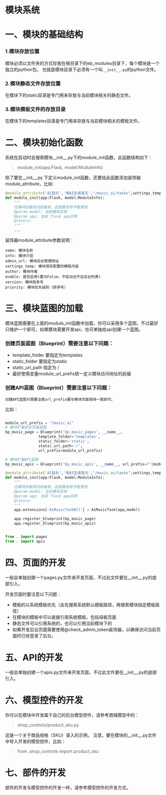 # 模块系统

# 一、模块的基础结构
### 1.模块存放位置
模块必须以文件夹的方式存放在根目录下的eb_modules目录下，每个模块是一个独立的python包，
也就是模块目录下必须有一个叫```__init__.py```的python文件。
### 2.模块静态文件存放位置
在模块下的static目录是专门用来存放与当前模块相关的静态文件。
### 3.模块模板文件的存放目录
在模块下的templates目录是专门用来存放与当前模块相关的模板文件。

# 二、模块初始化函数
系统在启动时会搜索模块__init__.py下的module_init函数，此函数结构如下：
> module_init(app:Flask, model:ModuleInfo)

除了要在__init__.py 下定义module_init函数，还要给此函数添加装饰器module_attribute，比如:
```python
@module_attribute('AI音乐','用AI生成音乐',"/music_ai/tasks",settings_temp,'ebsite')
def module_init(app:Flask, model:ModuleInfo):
    """
    在模块加载成功后触发，此函数名称不能更改
    @param model: 当前模块实例
    @param app: 当前 flask app实例
    @return:
    """
    ...
```

装饰器module_attribute参数说明：
```
name: 模块名称
info: 模块介绍
admin_url: 模块后台管理地址
settings_temp: 模块保存配置的模板内容
author: 模块作者
enable: 是否启用(置为False，不启动也不在后台列表)
version: 模块版本号
priority: 模块优先级别（排序号）
```

# 三、模块蓝图的加载
模块蓝图需要在上面的module_init函数中加载，你可以采用多个蓝图，不过最好只维护一个即可，如果模块需要开发api，也可单独给api创建一个蓝图。

### 创建页面蓝图（Blueprint）需要注意以下问题：
- template_folder 要指定为templates
- static_folder 要指定为static
- static_url_path 指定为 /
- 最好使用变量module_url_prefix统一定义模块访问地址的前缀

### 创建API蓝图（Blueprint）需要注意以下问题：
    创建API蓝图只需要注意url_prefix要与模块页面保持一致即可。

比如：

```python

module_url_prefix = "/music_ai"
# 模块扩展前台页面蓝图
bp_music_page = Blueprint('bp_music_pages', __name__,
               template_folder='templates',
               static_folder='static',
               static_url_path='/',
               url_prefix=module_url_prefix)

# 模块扩展API蓝图
bp_music_apis = Blueprint('bp_music_apis', __name__, url_prefix=f"{module_url_prefix}/apis/") 

@module_attribute('AI音乐','用AI生成音乐',"/music_ai/tasks",settings_temp,'ebsite')
def module_init(app:Flask, model:ModuleInfo):
    """
    在模块加载成功后触发，此函数名称不能更改
    @param model: 当前模块实例
    @param app: 当前 flask app实例
    @return:
    """
    app.extensions['AiMusicTaskBll'] = AiMusicTask(app,model)

    app.register_blueprint(bp_music_page)
    app.register_blueprint(bp_music_apis)


from . import pages
from . import apis
```

# 四、页面的开发
一般会单独创建一个pages.py文件来开发页面，不过此文件要在__init__.py的底部引入。

开发页面时要注意以下问题：
- 模板的以系统模板优先（会先搜索系统默认模板路径，再搜索模块指定模板路径）
- 在模块的模板中可以直接引用系统模板，包括母板页面
- 静态文件可以引用系统的，也可以引用当前模块下的
- 如果开发后台页面需要使用@check_admin_token装饰器，以确保访问当前页面时已经登录了后台。
 


# 五、API的开发
一般会单独创建一个apis.py文件来开发页面，不过此文件要在__init__.py的底部引入。

# 六、模型控件的开发
你可以在模块中开发属于自己的后台模型控件，请参考商城模型中的：
> shop_controls/product_sku.py

这是一个关于商品规格（SKU）录入的示例。
注意，要在模块的__init__.py文件中导入开发的模型控件，比如：
> from .shop_controls import product_sku

# 七、部件的开发
部件的开发与模型控件的开发一样，请参考模型控件的开发方式。